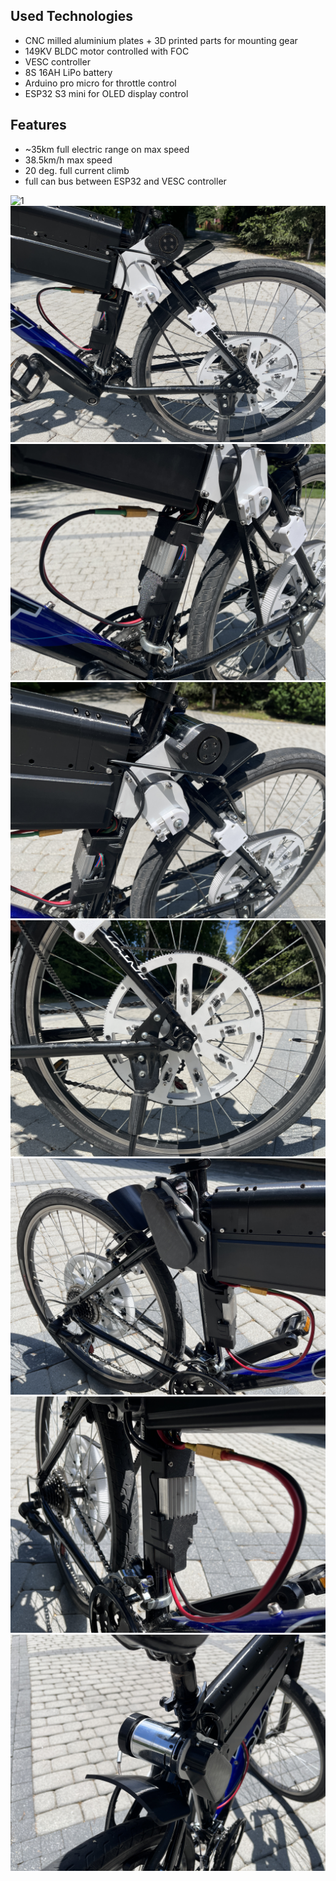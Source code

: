 ## Used Technologies
- CNC milled aluminium plates + 3D printed parts for mounting gear
- 149KV BLDC motor controlled with FOC
- VESC controller
- 8S 16AH LiPo battery
- Arduino pro micro for throttle control
- ESP32 S3 mini for OLED display control


## Features
- ~35km full electric range on max speed
- 38.5km/h max speed
- 20 deg. full current climb
- full can bus between ESP32 and VESC controller

![1](photos/1.JPG)
![2](photos/2.JPG)
![3](photos/3.JPG)
![4](photos/4.JPG)
![5](photos/5.JPG)
![6](photos/6.JPG)
![7](photos/7.JPG)
![8](photos/8.JPG)